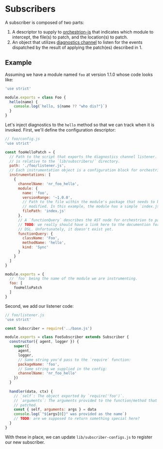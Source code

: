 # Subscribers

A subscriber is composed of two parts:

1. A descriptor to supply to [orchestrion-js](https://github.com/apm-js-collab/orchestrion-js)
that indicates which module to intercept, the file(s) to patch, and the
location(s) to patch.
2. An object that utilizes [diagnostics channel](https://nodejs.org/api/diagnostics_channel.html)
to listen for the events dispatched by the result of applying the patch(es)
described in 1.
   
## Example

Assuming we have a module named `foo` at version 1.1.0 whose code looks like:

```js
'use strict'

module.exports = class Foo {
  hello(name) {
    console.log(`hello, ${name ?? "who dis?"}`)
  }
}
```

Let's inject diagnostics to the `hello` method so that we can track when
it is invoked. First, we'll define the configuration descriptor:

```js
// foo/config.js
'use strict'

const fooHelloPatch = {
  // Path to the script that exports the diagnostics channel listener. The path
  // is relative to the `lib/subscribers/` directory.
  path: './foo/listener.js',
  // Each instrumentation object is a configuration block for orchestrion-js.
  instrumentations: [
    {
      channelName: 'nr_foo_hello',
      module: {
        name: 'foo',
        versionRange: '~1.0.0',
        // Path to the file within the module's package that needs to be
        // modified. In this example, the module has a simple `index.js` file.
        filePath: 'index.js'
      },
      // A `functionQuery` describes the AST node for orchestrion to patch.
      // TODO: we really should have a link here to the documention for this
      // DSL. Unfortunately, it doesn't exist yet.
      functionQuery: {
        className: 'Foo',
        methodName: 'hello',
        kind: 'Sync'
      }
    }
  ]
}

module.exports = {
  // `foo` being the name of the module we are instrumenting.
  foo: [
    fooHelloPatch
  ]
}
```

Second, we add our listener code:

```js
// foo/listener.js
'use strict'

const Subscriber = require('../base.js')

module.exports = class FooSubscriber extends Subscriber {
  constructor({ agent, logger }) {
    super({
      agent,
      logger,
      // Same string you'd pass to the `require` function:
      packageName: 'foo',
      // Same string we supplied in the config:
      channelName: 'nr_foo_hello'
    })
  }
  
  handler(data, ctx) {
    // `self`: The object exported by `require('foo')`.
    // `arguments`: The arguments provided to the function/method that we have
    // patched.
    const { self, arguments: args } = data
    console.log(`"${args[0]}" was provided as the name`)
    // TODO: are we supposed to return something special here?
  }
}
```

With these in place, we can update `lib/subscriber-configs.js` to register
our new subscriber.
